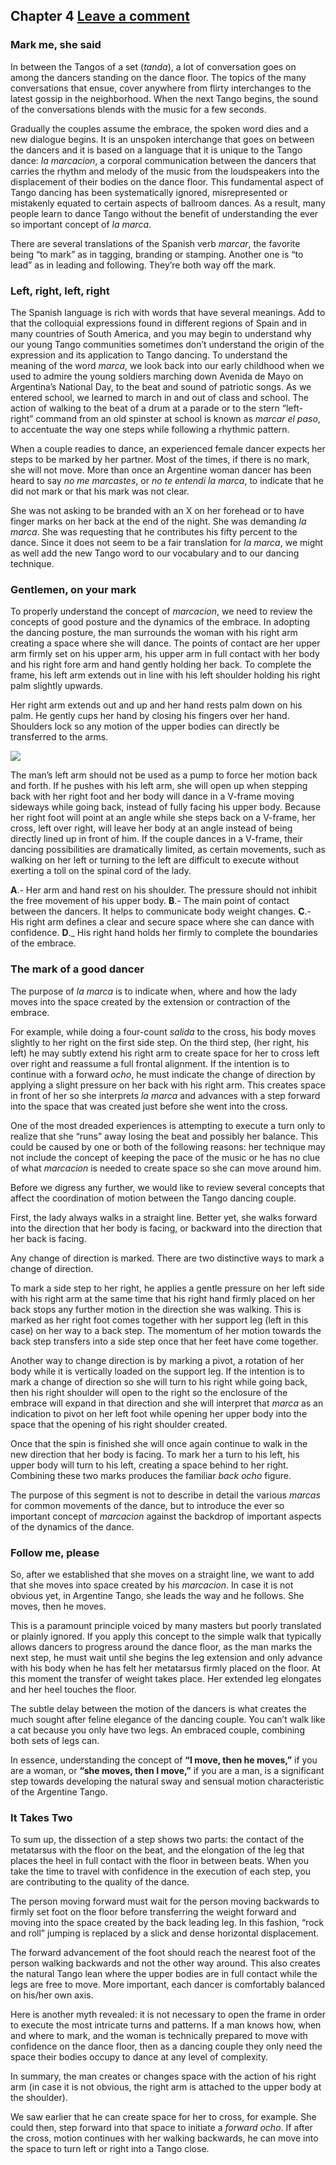 Chapter 4   [Leave a comment](https://tangoourdance.wordpress.com/2009/01/07/chapter-4/#respond)
------------------------------------------------------------------------------------------------

### Mark me, she said

In between the Tangos of a set (_tanda_), a lot of conversation goes on among the dancers standing on the dance floor. The topics of the many conversations that ensue, cover anywhere from flirty interchanges to the latest gossip in the neighborhood. When the next Tango begins, the sound of the conversations blends with the music for a few seconds.

Gradually the couples assume the embrace, the spoken word dies and a new dialogue begins. It is an unspoken interchange that goes on between the dancers and it is based on a language that it is unique to the Tango dance: _la marcacion_, a corporal communication between the dancers that carries the rhythm and melody of the music from the loudspeakers into the displacement of their bodies on the dance floor. This fundamental aspect of Tango dancing has been systematically ignored, misrepresented or mistakenly equated to certain aspects of ballroom dances. As a result, many people learn to dance Tango without the benefit of understanding the ever so important concept of _la marca_.

There are several translations of the Spanish verb _marcar_, the favorite being “to mark” as in tagging, branding or stamping. Another one is “to lead” as in leading and following. They’re both way off the mark.

### Left, right, left, right

The Spanish language is rich with words that have several meanings. Add to that the colloquial expressions found in different regions of Spain and in many countries of South America, and you may begin to understand why our young Tango communities sometimes don’t understand the origin of the expression and its application to Tango dancing. To understand the meaning of the word _marca_, we look back into our early childhood when we used to admire the young soldiers marching down Avenida de Mayo on Argentina’s National Day, to the beat and sound of patriotic songs. As we entered school, we learned to march in and out of class and school. The action of walking to the beat of a drum at a parade or to the stern “left-right” command from an old spinster at school is known as _marcar el paso_, to accentuate the way one steps while following a rhythmic pattern.

When a couple readies to dance, an experienced female dancer expects her steps to be marked by her partner. Most of the times, if there is no mark, she will not move. More than once an Argentine woman dancer has been heard to say _no me marcastes_, or _no te entendi la marca_, to indicate that he did not mark or that his mark was not clear.

She was not asking to be branded with an X on her forehead or to have finger marks on her back at the end of the night. She was demanding _la marca_. She was requesting that he contributes his fifty percent to the dance. Since it does not seem to be a fair translation for _la marca_, we might as well add the new Tango word to our vocabulary and to our dancing technique.

### Gentlemen, on your mark

To properly understand the concept of _marcacion_, we need to review the concepts of good posture and the dynamics of the embrace. In adopting the dancing posture, the man surrounds the woman with his right arm creating a space where she will dance. The points of contact are her upper arm firmly set on his upper arm, his upper arm in full contact with her body and his right fore arm and hand gently holding her back. To complete the frame, his left arm extends out in line with his left shoulder holding his right palm slightly upwards.

Her right arm extends out and up and her hand rests palm down on his palm. He gently cups her hand by closing his fingers over her hand. Shoulders lock so any motion of the upper bodies can directly be transferred to the arms.

![](https://i0.wp.com/www.planet-tango.com/images/dance04a.gif)

The man’s left arm should not be used as a pump to force her motion back and forth. If he pushes with his left arm, she will open up when stepping back with her right foot and her body will dance in a V-frame moving sideways while going back, instead of fully facing his upper body. Because her right foot will point at an angle while she steps back on a V-frame, her cross, left over right, will leave her body at an angle instead of being directly lined up in front of him. If the couple dances in a V-frame, their dancing possibilities are dramatically limited, as certain movements, such as walking on her left or turning to the left are difficult to execute without exerting a toll on the spinal cord of the lady.

**A**.- Her arm and hand rest on his shoulder. The pressure should not inhibit the free movement of his upper body.
**B**.- The main point of contact between the dancers. It helps
to communicate body weight changes.
**C**.- His right arm defines a clear and secure space where
she can dance with confidence.
**D**.\_ His right hand holds her firmly to complete the
boundaries of the embrace.

### The mark of a good dancer

The purpose of _la marca_ is to indicate when, where and how the lady moves into the space created by the extension or contraction of the embrace.

For example, while doing a four-count _salida_ to the cross, his body moves slightly to her right on the first side step. On the third step, (her right, his left) he may subtly extend his right arm to create space for her to cross left over right and reassume a full frontal alignment. If the intention is to continue with a forward _ocho_, he must indicate the change of direction by applying a slight pressure on her back with his right arm. This creates space in front of her so she interprets _la marca_ and advances with a step forward into the space that was created just before she went into the cross.

One of the most dreaded experiences is attempting to execute a turn only to realize that she “runs” away losing the beat and possibly her balance. This could be caused by one or both of the following reasons: her technique may not include the concept of keeping the pace of the music or he has no clue of what _marcacion_ is needed to create space so she can move around him.

Before we digress any further, we would like to review several concepts that affect the coordination of motion between the Tango dancing couple.

First, the lady always walks in a straight line. Better yet, she walks forward into the direction that her body is facing, or backward into the direction that her back is facing.

Any change of direction is marked. There are two distinctive ways to mark a change of direction.

To mark a side step to her right, he applies a gentle pressure on her left side with his right arm at the same time that his right hand firmly placed on her back stops any further motion in the direction she was walking. This is marked as her right foot comes together with her support leg (left in this case) on her way to a back step. The momentum of her motion towards the back step transfers into a side step once that her feet have come together.

Another way to change direction is by marking a pivot, a rotation of her body while it is vertically loaded on the support leg. If the intention is to mark a change of direction so she will turn to his right while going back, then his right shoulder will open to the right so the enclosure of the embrace will expand in that direction and she will interpret that _marca_ as an indication to pivot on her left foot while opening her upper body into the space that the opening of his right shoulder created.

Once that the spin is finished she will once again continue to walk in the new direction that her body is facing. To mark her a turn to his left, his upper body will turn to his left, creating a space behind to her right. Combining these two marks produces the familiar _back ocho_ figure.

The purpose of this segment is not to describe in detail the various _marcas_ for common movements of the dance, but to introduce the ever so important concept of _marcacion_ against the backdrop of important aspects of the dynamics of the dance.

### Follow me, please

So, after we established that she moves on a straight line, we want to add that she moves into space created by his _marcacion_. In case it is not obvious yet, in Argentine Tango, she leads the way and he follows. She moves, then he moves.

This is a paramount principle voiced by many masters but poorly translated or plainly ignored. If you apply this concept to the simple walk that typically allows dancers to progress around the dance floor, as the man marks the next step, he must wait until she begins the leg extension and only advance with his body when he has felt her metatarsus firmly placed on the floor. At this moment the transfer of weight takes place. Her extended leg elongates and her heel touches the floor.

The subtle delay between the motion of the dancers is what creates the much sought after feline elegance of the dancing couple. You can’t walk like a cat because you only have two legs. An embraced couple, combining both sets of legs can.

In essence, understanding the concept of **“I move, then he moves,”** if you are a woman, or **“she moves, then I move,”** if you are a man, is a significant step towards developing the natural sway and sensual motion characteristic of the Argentine Tango.

### It Takes Two

To sum up, the dissection of a step shows two parts: the contact of the metatarsus with the floor on the beat, and the elongation of the leg that places the heel in full contact with the floor in between beats. When you take the time to travel with confidence in the execution of each step, you are contributing to the quality of the dance.

The person moving forward must wait for the person moving backwards to firmly set foot on the floor before transferring the weight forward and moving into the space created by the back leading leg. In this fashion, “rock and roll” jumping is replaced by  a slick and dense horizontal displacement.

The forward advancement of the foot should reach the nearest foot of the person walking backwards and not the other way around. This also creates the natural Tango lean where the upper bodies are in full contact while the legs are free to move. More important, each dancer is comfortably balanced on his/her own axis.

Here is another myth revealed: it is not necessary to open the frame in order to execute the most intricate turns and patterns. If a man knows how, when and where to mark, and the woman is technically prepared to move with confidence on the dance floor, then as a dancing couple they only need the space their bodies occupy to dance at any level of complexity.

In summary, the man creates or changes space with the action of his right arm (in case it is not obvious, the right arm is attached to the upper body at the shoulder).

We saw earlier that he can create space for her to cross, for example. She could then, step forward into that space to initiate a _forward ocho_. If after the cross, motion continues with her walking backwards, he can move into the space to turn left or right into a Tango close.
